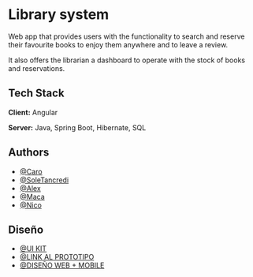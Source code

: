 # Library system

Web app that provides users with the functionality to search and reserve their favourite books to enjoy them anywhere and to leave a review.

It also offers the librarian a dashboard to operate with the stock of books and reservations.

## Tech Stack

**Client:** Angular

**Server:** Java, Spring Boot, Hibernate, SQL

## Authors

-   [@Caro](https://www.github.com/CaroBejar)
-   [@SoleTancredi](https://www.github.com/SoleTancredi)
-   [@Alex](https://www.github.com/)
-   [@Maca](https://www.github.com/)
-   [@Nico](https://www.github.com/)


## Diseño

- [@UI KIT](https://www.figma.com/file/BANFdNqveOABWnu1YVOVfJ/WEB-BIBLIOTECA?node-id=0%3A1&t=x9YPd9xjFZLiFRen-1)
- [@LINK AL PROTOTIPO](https://www.figma.com/proto/BANFdNqveOABWnu1YVOVfJ/WEB-BIBLIOTECA?page-id=2%3A2&node-id=65-28471&viewport=635%2C384%2C0.08&scaling=min-zoom&starting-point-node-id=65%3A28471)
- [@DISEÑO WEB + MOBILE](https://www.figma.com/file/BANFdNqveOABWnu1YVOVfJ/WEB-BIBLIOTECA?node-id=2%3A2&t=x9YPd9xjFZLiFRen-1)
